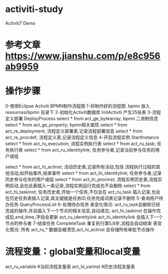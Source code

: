 # activiti-study
Activiti7 Demo
# 参考文章 https://www.jianshu.com/p/e8c956ab9959

# 操作步骤
0-使用Eclipse Activiti BPMN制作流程图
1-将制作好的流程图 .bpmn 放入 resources/bpmn 目录下
2-初始化Activiti数据库 InitActiviti 产生25张表
3-流程定义部署  DeployProcess 
select * from act_ge_bytearray; bpmn 二进制信息
select * from act_ge_property;  bpmn相关属性
select * from act_re_deployment; 流程定义部署表,记录流程部署信息
select * from act_re_procdef; 流程定义表,记录流程定义信息
4-开启流程实例 StartInstance
select * from act_ru_execution; 流程实例执行表
select * from act_ru_task; 任务执行表
select * from act_ru_identitylink; 任务参与者,记录当前参与任务的用户或组

select * from act_hi_actinst; 活动历史表,记录所有活动,包括 流程执行过程的其他活动,如开始事件,结束事件
select * from act_hi_identitylink; 任务参与者,记录历史参与任务的用户或组
select * from act_hi_procinst; 流程实例历史表,流程实例启动,会在此表插入一条记录,流程实例运行完成也不会删除
select * from act_hi_taskinst; 任务历史表,开始一个任务,不仅会在 act_ru_task 插入记录,也会在历史任务表插入记录,其主键就是任务ID,任务完成词表记录不删除
5-查询用户待办任务 QueryProcessList
6-处理待办任务
表变化情况: act_ru_task会删除已经完成的操作,并且插入下一个节点的相关信息,自动递交;
            act_hi_taskinst 在操作完成后,end_time_字段会更新
act_ru_identitylink act_hi_identitylink  会插入下一个节点的参与者
7-结束任务 CompleteTask
重复执行第5,6步,流程会自动结束
表变化情况: 所有 act_ru_* 数据会被清空,act_hi_actinst 会存储所有审批节点操作

# 流程变量：global变量和local变量
act_ru_variable #当前流程变量表
act_hi_varinst #历史流程变量表
